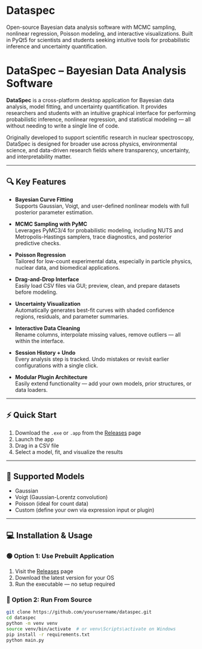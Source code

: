# Dataspec
Open-source Bayesian data analysis software with MCMC sampling, nonlinear regression, Poisson modeling, and interactive visualizations. Built in PyQt5 for scientists and students seeking intuitive tools for probabilistic inference and uncertainty quantification.

# DataSpec – Bayesian Data Analysis Software

**DataSpec** is a cross-platform desktop application for Bayesian data analysis, model fitting, and uncertainty quantification. It provides researchers and students with an intuitive graphical interface for performing probabilistic inference, nonlinear regression, and statistical modeling — all without needing to write a single line of code.

Originally developed to support scientific research in nuclear spectroscopy, DataSpec is designed for broader use across physics, environmental science, and data-driven research fields where transparency, uncertainty, and interpretability matter.

---

## 🔍 Key Features

- **Bayesian Curve Fitting**  
  Supports Gaussian, Voigt, and user-defined nonlinear models with full posterior parameter estimation.

- **MCMC Sampling with PyMC**  
  Leverages PyMC3/4 for probabilistic modeling, including NUTS and Metropolis-Hastings samplers, trace diagnostics, and posterior predictive checks.

- **Poisson Regression**  
  Tailored for low-count experimental data, especially in particle physics, nuclear data, and biomedical applications.

- **Drag-and-Drop Interface**  
  Easily load CSV files via GUI; preview, clean, and prepare datasets before modeling.

- **Uncertainty Visualization**  
  Automatically generates best-fit curves with shaded confidence regions, residuals, and parameter summaries.

- **Interactive Data Cleaning**  
  Rename columns, interpolate missing values, remove outliers — all within the interface.

- **Session History + Undo**  
  Every analysis step is tracked. Undo mistakes or revisit earlier configurations with a single click.

- **Modular Plugin Architecture**  
  Easily extend functionality — add your own models, prior structures, or data loaders.

---

## ⚡ Quick Start

1. Download the `.exe` or `.app` from the [Releases](https://github.com/yourusername/dataspec/releases) page  
2. Launch the app  
3. Drag in a CSV file  
4. Select a model, fit, and visualize the results

---

## 🧠 Supported Models

- Gaussian  
- Voigt (Gaussian-Lorentz convolution)  
- Poisson (ideal for count data)  
- Custom (define your own via expression input or plugin)

---

## 💻 Installation & Usage

### 🟢 Option 1: Use Prebuilt Application

1. Visit the [Releases](https://github.com/yourusername/dataspec/releases) page  
2. Download the latest version for your OS  
3. Run the executable — no setup required

### 🧪 Option 2: Run From Source

```bash
git clone https://github.com/yourusername/dataspec.git
cd dataspec
python -m venv venv
source venv/bin/activate  # or venv\Scripts\activate on Windows
pip install -r requirements.txt
python main.py
